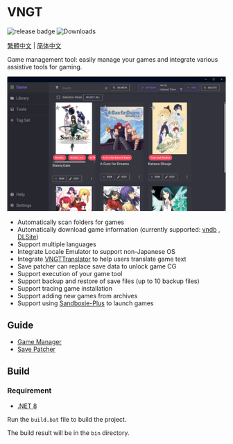 # VNGT

![release badge](https://img.shields.io/github/v/release/charles7668/VNGT)
![Downloads](https://img.shields.io/github/downloads/charles7668/VNGT/total)

[繁體中文](./Docs/README.zh-tw.md) | [简体中文](./Docs/README.zh-cn.md)

Game management tool: easily manage your games and integrate various assistive tools for gaming.

![main](./Docs/img/main.png)

- Automatically scan folders for games
- Automatically download game information (currently supported: [vndb](https://vndb.org/) , [DLSite](https://www.dlsite.com))
- Support multiple languages
- Integrate Locale Emulator to support non-Japanese OS
- Integrate [VNGTTranslator](https://github.com/charles7668/VNGTTranslator) to help users translate game text
- Save patcher can replace save data to unlock game CG
- Support execution of your game tool
- Support backup and restore of save files (up to 10 backup files)
- Support tracing game installation
- Support adding new games from archives
- Support using [Sandboxie-Plus](https://sandboxie-plus.com/) to launch games

## Guide

- [Game Manager](./Docs/GameManager.md)
- [Save Patcher](./Docs/SavePatcher.md)

## Build

### Requirement

- [.NET 8](https://dotnet.microsoft.com/en-us/download)

Run the `build.bat` file to build the project.

The build result will be in the `bin` directory.
